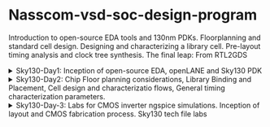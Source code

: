 # Nasscom-vsd-soc-design-program
Introduction to open-source EDA tools and 130nm PDKs. Floorplanning and standard cell design. Designing and characterizing a library cell. Pre-layout timing analysis and clock tree synthesis. The final leap: From RTL2GDS 

<details>
  <summary>Sky130-Day1: Inception of open-source EDA, openLANE and Sky130 PDK</summary>
  Commands to invoke the OpenLANE flow and perform synthesis:

```bash
  #Change directory to OpenLANE flow directory
  $cd Desktop/work/tools/openlane_working_dir/openlane

  #Invoke the OpenLANE flow Docker subsystem
  #(Ensure Docker is installed and configured on your system)
  $docker

  #Start the OpenLANE interactive flow
  %./flow.tcl -interactive

  #Load OpenLANE required packages
  %package require openlane 0.9

  #Prepare the design for synthesis
  %prep -design picorv32a

  #Run the synthesis process
  %run_synthesis
```

Screenshots of the operations
![d1_1](https://github.com/user-attachments/assets/7735f6bf-c0dd-4972-b342-163244357eb5)
![d1_2](https://github.com/user-attachments/assets/b13ec707-5916-460a-b98a-1adaa60e1b00)
![d1_3](https://github.com/user-attachments/assets/1c1f3481-1e31-42be-a011-74a17488fbe5)
![d1_4](https://github.com/user-attachments/assets/f968126c-a07c-404e-801a-08583b09ace5)

</details>

<details>
  <summary>Sky130-Day2: Chip Floor planning considerations, Library Binding and Placement, Cell design and characterizatio flows, General timing characterization parameters.</summary>
  1.Run floorplan using openlane and steps to view floorplan  
  Commands to review floorplan layout in Magic  
  
  ![run_fp](https://github.com/user-attachments/assets/9d9326db-f332-48d2-9441-ea1ff53c9ab6)
  ![run_fp2](https://github.com/user-attachments/assets/fb49396e-b79f-451c-8e69-85e5fa8d58cc)  
  
```bash
  #Change directory to path containing generated floorplan def
  $ cd Desktop/work/tools/openlane_working_dir/openlane/designs/picorv32a/runs/27-01_18- 
  04/results/floorplan/

  #Command to load the floorplan def in magic tool
  magic -T home/vsduser/Desktop/work/tools/openlane_working_dir/pdks/sky130A/libs.tech/magic/sky130A.tech lef read ../../tmp/merged.lef def read picorv32a.floorplan.def &
```

  ![fp](https://github.com/user-attachments/assets/fc4c04f1-ff62-4d7e-ab98-1632f4789374)
  ![fp_port_layer_in_config](https://github.com/user-attachments/assets/052d4db7-9083-4d15-b84f-7b48131d0bd4)

 
  2.Congestion aware placement using RePlAce  
  
  ![run_pc](https://github.com/user-attachments/assets/ef81ef61-3a60-403e-91a1-a43851219e3f)
  ![run_pc2](https://github.com/user-attachments/assets/6ab74807-6bf1-47e8-84e3-e136890711cd)  
  
  Commands to run placement using RePlAce:  
  
```bash
  #Change directory to path containing generated placement def
  $ cd Desktop/work/tools/openlane_working_dir/openlane/designs/picorv32a/runs/27-01_18-04/results/placement/

  #Command to load the placement def in magic tool
  magic -T /home/vsduser/Desktop/work/tools/openlane_working_dir/pdks/sky130A/libs.tech/magic/sky130A.tech lef read ../../tmp/merged.lef def read picorv32a.placement.def &
```

![placement](https://github.com/user-attachments/assets/0fea020c-87b5-4f41-8495-8cdd89534a06)
![standard cells  (1)](https://github.com/user-attachments/assets/133263f3-f1e2-42d8-8e16-24bab6115ea8)
![unpaced cells](https://github.com/user-attachments/assets/9a6b365f-9e18-4b1c-ae60-721e5d60dcd0)

</details>

<details>
  <summary>Sky130-Day-3: Labs for CMOS inverter ngspice simulations. Inception of layout and CMOS fabrication process. Sky130 tech file labs</summary>
  1.Git clone vsdstdcelldesign    
  Commands to open inverter layout in magic  
  
```bash
  #Change directory to openlane
  cd Desktop/work/tools/openlane_working_dir/openlane

  #Clone the repository with custom inverter design
  git clone https://github.com/nickson-jose/vsdstdcelldesign

  #Change into repository directory
  cd vsdstdcelldesign

  #Copy magic tech file to the repo directory for easy access
  cp /home/vsduser/Desktop/work/tools/openlane_working_dir/pdks/sky130A/libs.tech/magic/sky130A.tech .

  #Check contents whether everything is present
  ls

  #Command to open custom inverter layout in magic
  magic -T sky130A.tech sky130_inv.mag &
```

![cmos_layout_command](https://github.com/user-attachments/assets/402e1da1-ffab-4b8f-9082-652c77168924)

CMOS layout  
![cmos_layout](https://github.com/user-attachments/assets/82aac6c2-1a37-4dee-8065-c25a349ecfcc)
NMOS
![nmos](https://github.com/user-attachments/assets/022da420-49eb-4d3e-b0b8-6ab0b81bdf96)
PMOS
![pmos](https://github.com/user-attachments/assets/7549b7fb-ea4f-400a-8036-4c4704607fe0)
Y connectivity to PMOS and NMOS drain  
![nmos_ _pmos_drain](https://github.com/user-attachments/assets/9b08d842-1dbe-48dc-8ab9-b1e975b73f25)
VDD(VPWR)
![connected_to_vdd](https://github.com/user-attachments/assets/23c5111d-6049-43dc-a275-9c176e986a95)
VSS(VGND)  
![connected_to_vss](https://github.com/user-attachments/assets/b1bbb857-dcd5-4846-803c-1a84e1362b49)

  2.Spice extraction of inverter in magic.  

```bash
  #Check current directory
  pwd

  #Extraction command to extract to .ext format
  extract all

  #Before converting ext to spice this command enable the parasitic extraction also
  ext2spice cthresh 0 rthresh 0

  #Converting to ext to spice
  ext2spice
```
![create_spice_file](https://github.com/user-attachments/assets/5fdc75fa-211d-4a14-8ded-1285fb1c59a1)  
Spice file  
![spice_file](https://github.com/user-attachments/assets/99f66866-adc1-4f24-ae74-c0d9303edbac)  

  3.Editing the spice model file for analysis through simulation.
  Edited spice file  
![create_spice_file](https://github.com/user-attachments/assets/a8cde3c9-a3a6-4e9d-96e7-ba7d57aba040)  

  4.Ngspice simulation
  Commands for ngspice simulation
  
```bash
  #Command to directly load spice file for simulation to ngspice
  ngspice sky130_inv.spice

  #Now that we have entered ngspice with the simulation spice file loaded we just have to  load the plot
  plot y vs time a
```

![ngspice](https://github.com/user-attachments/assets/32b16492-d610-49e3-b14f-b2d5636884f8)
  Transient Response 
![transient_response](https://github.com/user-attachments/assets/275e19fe-9e8c-4a11-8125-289cec81aa73)  
  20%  
![20%](https://github.com/user-attachments/assets/e27a8906-b62f-4447-b0f4-0fdd1f7bbc97)
![Screenshot from 2025-02-03 14-17-02](https://github.com/user-attachments/assets/e948724e-c47c-4fa3-81e7-721d3c254a35)
  Cell rise delay
![cell_rise_delay](https://github.com/user-attachments/assets/4784926b-6f26-4a62-af4f-8eb0cf665a7e)  
![Screenshot from 2025-02-03 14-17-11](https://github.com/user-attachments/assets/6d597c8c-f8bf-4435-b542-e9fd73efd380)  

  5.Find problem in the DRC section of the old magic tech file and fix them
  Commands to download and view the corrupted skywater process magic tech file

```bash
  
  #Command to download the lab files
  wget http://opencircuitdesign.com/open_pdks/archive/drc_tests.tgz

  #Since lab file is compressed command to extract it
  tar xfz drc_tests.tgz

  #Change directory into the lab folder
  cd drc_tests

  #List all files and directories present in the current directory
  ls -al

  #Command to view .magicrc file
  gvim .magicrc

  #Command to open magic tool in better graphics
  magic -d XR &
```
![drc_tests](https://github.com/user-attachments/assets/6b596976-46c4-4e3c-bcab-149e0caba4ba)

![open_magicrc](https://github.com/user-attachments/assets/85864c52-7709-4706-8105-25c4b8a68b04)  

  .magicrc file
![magicrc_file](https://github.com/user-attachments/assets/c70354f2-a65d-4bad-b33a-744521b19940)  

  Poly rules for metal3
![m3_rules](https://github.com/user-attachments/assets/bb556488-95d3-48c2-b894-af097d2fcc6a)  
  Contact Cuts
![contact cuts](https://github.com/user-attachments/assets/c52cc50e-5110-479f-85d6-5c706449c1af)

  Incorrectly implemented poly.9 rule no drc violation even though spacing < 0.48u
![incorrects](https://github.com/user-attachments/assets/a3a14a0a-bcfd-46bd-adae-1b3051e090b9)
![incorrectly_poly9](https://github.com/user-attachments/assets/e23cd9e6-f7f6-412f-acfc-a0adae5cd4f0) 

  New commands inserted in sky130A.tech file to update drc
![incorrectly_poly9(2)](https://github.com/user-attachments/assets/fe99564b-1eed-4a0c-a892-d4e5eaaa2529)
![incorrectly_poly9(3)](https://github.com/user-attachments/assets/9a597734-094e-4921-ad83-82609b3da8fe)  

  Commands to run in tkcon window
  
```bash
  #Loading updated tech file
  tech load sky130A.tech

  #Must re-run drc check to see updated drc errors
  drc check

  #Selecting region displaying the new errors and getting the error messages 
  drc why
```

![incorrect_poly9](https://github.com/user-attachments/assets/120817b9-e503-497f-b022-155de67f593c)
![diff](https://github.com/user-attachments/assets/954bb75b-976b-4b1d-b4e3-8ad6e4d090af)  

  Nwell 
![nwell](https://github.com/user-attachments/assets/7f0c4cc8-216e-456c-9117-0b35deab7322)   

  Incorrectly implemented nwell.4 rule no drc violation even though no tap present in nwell
![error_nwell](https://github.com/user-attachments/assets/949fa6d0-f78c-4502-9e09-149ad4da804d)  

  New commands inserted in sky130A.tech file to update drc
![Screenshot from 2025-02-03 14-43-27](https://github.com/user-attachments/assets/425182e5-819d-47c1-b72f-7a47ecee86d0)
![Screenshot from 2025-02-03 14-42-57](https://github.com/user-attachments/assets/57259d20-97ca-4fcb-b01c-d40b6a70de6e)  

  Commands to run in tkcon window

```bash
  #Loading updated tech file
  tech load sky130A.tech

  #Change drc style to drc full
  drc style drc(full)

  #Must re-run drc check to see updated drc errors
  drc check

  #Selecting region displaying the new errors and getting the error messages 
  drc why
```

</details>
